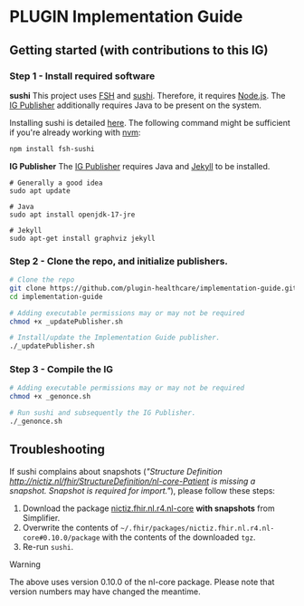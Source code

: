 # PLUGIN Implementation Guide

## Getting started (with contributions to this IG)

### Step 1 - Install required software
**sushi**
This project uses [FSH](https://hl7.org/fhir/uv/shorthand/) and [sushi](https://fshschool.org/docs/sushi/). Therefore, it requires [Node.js](https://nodejs.org/en). The [IG Publisher](https://confluence.hl7.org/display/FHIR/IG+Publisher+Documentation) additionally requires Java to be present on the system.

Installing sushi is detailed [here](https://fshschool.org/docs/sushi/installation/). The following command might be sufficient if you're already working with [nvm](https://github.com/nvm-sh/nvm?tab=readme-ov-file#intro):

```bash
npm install fsh-sushi
```
**IG Publisher**
The [IG Publisher](https://confluence.hl7.org/display/FHIR/IG+Publisher+Documentation) requires Java and [Jekyll](https://jekyllrb.com/docs/installation/ubuntu/) to be installed.

```
# Generally a good idea
sudo apt update

# Java
sudo apt install openjdk-17-jre

# Jekyll
sudo apt-get install graphviz jekyll
```

### Step 2 - Clone the repo, and initialize publishers.

```bash
# Clone the repo
git clone https://github.com/plugin-healthcare/implementation-guide.git
cd implementation-guide

# Adding executable permissions may or may not be required
chmod +x _updatePublisher.sh

# Install/update the Implementation Guide publisher.
./_updatePublisher.sh
```

### Step 3 - Compile the IG

```bash
# Adding executable permissions may or may not be required
chmod +x _genonce.sh

# Run sushi and subsequently the IG Publisher.
./_genonce.sh
```

## Troubleshooting

If sushi complains about snapshots (_"Structure Definition http://nictiz.nl/fhir/StructureDefinition/nl-core-Patient is missing a snapshot. Snapshot is required for import."_), please follow these steps:

1. Download the package [nictiz.fhir.nl.r4.nl-core](https://simplifier.net/packages/nictiz.fhir.nl.r4.nl-core) **with snapshots** from Simplifier.
2. Overwrite the contents of `~/.fhir/packages/nictiz.fhir.nl.r4.nl-core#0.10.0/package` with the contents of the downloaded `tgz`.
3. Re-run `sushi`.


> [!warning]
> The above uses version 0.10.0 of the nl-core package. Please note that version numbers may have changed the meantime.
